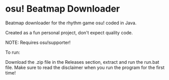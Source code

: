# osu! Beatmap Downloader
Beatmap downloader for the rhythm game osu! coded in Java.

Created as a fun personal project, don't expect quality code.

NOTE: Requires osu!supporter!

To run:

Download the .zip file in the Releases section, extract and run the run.bat file.
Make sure to read the disclaimer when you run the program for the first time!
